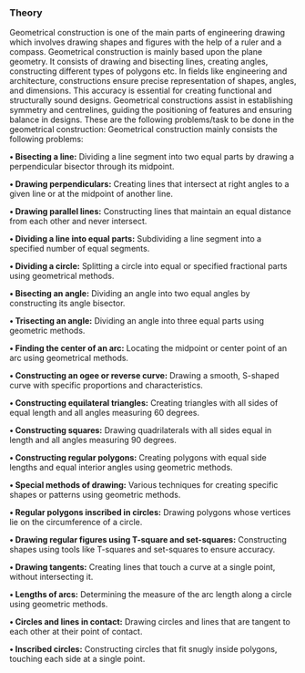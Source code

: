 ### Theory

Geometrical construction is one of the main parts of engineering drawing which involves drawing shapes and figures with the help of a ruler and a compass. Geometrical construction is mainly based upon the plane geometry. It consists of drawing and bisecting lines, creating angles, constructing different types of polygons etc. 
In fields like engineering and architecture, constructions ensure precise representation of shapes, angles, and dimensions. This accuracy is essential for creating functional and structurally sound designs. Geometrical constructions assist in establishing symmetry and centrelines, guiding the positioning of features and ensuring balance in designs.
These are the following problems/task to be done in the geometrical construction:
Geometrical construction mainly consists the following problems:

****•	Bisecting a line:**** Dividing a line segment into two equal parts by drawing a perpendicular bisector through its midpoint.

****•	Drawing perpendiculars:**** Creating lines that intersect at right angles to a given line or at the midpoint of another line.

****•	Drawing parallel lines:**** Constructing lines that maintain an equal distance from each other and never intersect.

****•	Dividing a line into equal parts:**** Subdividing a line segment into a specified number of equal segments.

****•	Dividing a circle:**** Splitting a circle into equal or specified fractional parts using geometrical methods.

****•	Bisecting an angle:**** Dividing an angle into two equal angles by constructing its angle bisector.

****•	Trisecting an angle:**** Dividing an angle into three equal parts using geometric methods.

****•	Finding the center of an arc:**** Locating the midpoint or center point of an arc using geometrical methods.

****•	Constructing an ogee or reverse curve:**** Drawing a smooth, S-shaped curve with specific proportions and characteristics.

****•	Constructing equilateral triangles:**** Creating triangles with all sides of equal length and all angles measuring 60 degrees.

****•	Constructing squares:**** Drawing quadrilaterals with all sides equal in length and all angles measuring 90 degrees.

****•	Constructing regular polygons:**** Creating polygons with equal side lengths and equal interior angles using geometric methods.

****•	Special methods of drawing:**** Various techniques for creating specific shapes or patterns using geometric methods.

****•	Regular polygons inscribed in circles:**** Drawing polygons whose vertices lie on the circumference of a circle.

****•	Drawing regular figures using T-square and set-squares:**** Constructing shapes using tools like T-squares and set-squares to ensure accuracy.

****•	Drawing tangents:**** Creating lines that touch a curve at a single point, without intersecting it.

****•	Lengths of arcs:**** Determining the measure of the arc length along a circle using geometric methods.

****•	Circles and lines in contact:**** Drawing circles and lines that are tangent to each other at their point of contact.

****•	Inscribed circles:**** Constructing circles that fit snugly inside polygons, touching each side at a single point.
